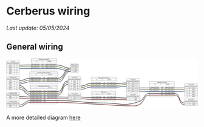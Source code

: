 # Cerberus wiring

_Last update: 05/05/2024_

## General wiring

![Cerberus general wiring](assets/cerberus_general.png)

A more detailed diagram [here](/docs/wiring/assets/cerberus_general.html "Cerberus wiring diagram")